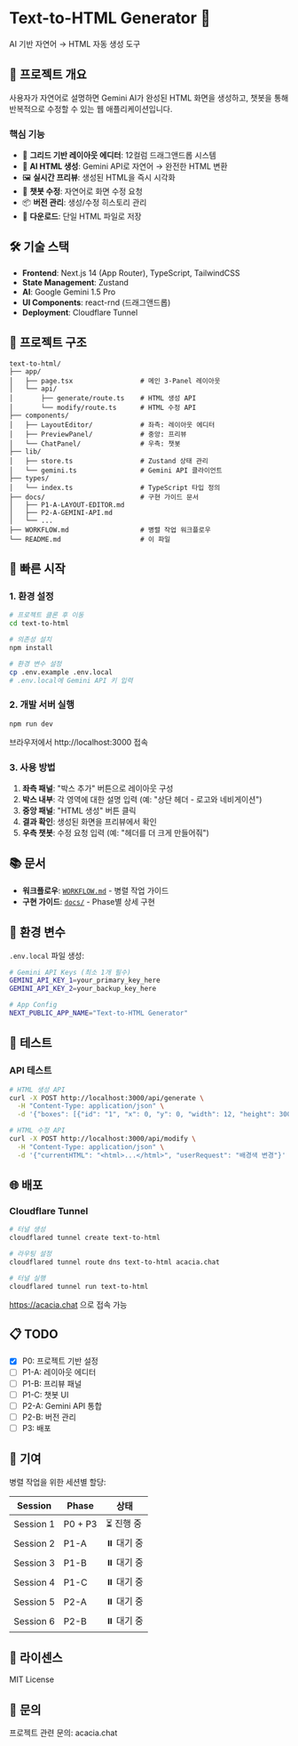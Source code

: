 # Text-to-HTML Generator 🚀

AI 기반 자연어 → HTML 자동 생성 도구

## 📖 프로젝트 개요

사용자가 자연어로 설명하면 Gemini AI가 완성된 HTML 화면을 생성하고, 챗봇을 통해 반복적으로 수정할 수 있는 웹 애플리케이션입니다.

### 핵심 기능

- 🎨 **그리드 기반 레이아웃 에디터**: 12컬럼 드래그앤드롭 시스템
- 🤖 **AI HTML 생성**: Gemini API로 자연어 → 완전한 HTML 변환
- 🖼️ **실시간 프리뷰**: 생성된 HTML을 즉시 시각화
- 💬 **챗봇 수정**: 자연어로 화면 수정 요청
- 📦 **버전 관리**: 생성/수정 히스토리 관리
- 💾 **다운로드**: 단일 HTML 파일로 저장

## 🛠️ 기술 스택

- **Frontend**: Next.js 14 (App Router), TypeScript, TailwindCSS
- **State Management**: Zustand
- **AI**: Google Gemini 1.5 Pro
- **UI Components**: react-rnd (드래그앤드롭)
- **Deployment**: Cloudflare Tunnel

## 📁 프로젝트 구조

```
text-to-html/
├── app/
│   ├── page.tsx                 # 메인 3-Panel 레이아웃
│   └── api/
│       ├── generate/route.ts    # HTML 생성 API
│       └── modify/route.ts      # HTML 수정 API
├── components/
│   ├── LayoutEditor/            # 좌측: 레이아웃 에디터
│   ├── PreviewPanel/            # 중앙: 프리뷰
│   └── ChatPanel/               # 우측: 챗봇
├── lib/
│   ├── store.ts                 # Zustand 상태 관리
│   └── gemini.ts                # Gemini API 클라이언트
├── types/
│   └── index.ts                 # TypeScript 타입 정의
├── docs/                        # 구현 가이드 문서
│   ├── P1-A-LAYOUT-EDITOR.md
│   ├── P2-A-GEMINI-API.md
│   └── ...
├── WORKFLOW.md                  # 병렬 작업 워크플로우
└── README.md                    # 이 파일
```

## 🚀 빠른 시작

### 1. 환경 설정

```bash
# 프로젝트 클론 후 이동
cd text-to-html

# 의존성 설치
npm install

# 환경 변수 설정
cp .env.example .env.local
# .env.local에 Gemini API 키 입력
```

### 2. 개발 서버 실행

```bash
npm run dev
```

브라우저에서 http://localhost:3000 접속

### 3. 사용 방법

1. **좌측 패널**: "박스 추가" 버튼으로 레이아웃 구성
2. **박스 내부**: 각 영역에 대한 설명 입력 (예: "상단 헤더 - 로고와 네비게이션")
3. **중앙 패널**: "HTML 생성" 버튼 클릭
4. **결과 확인**: 생성된 화면을 프리뷰에서 확인
5. **우측 챗봇**: 수정 요청 입력 (예: "헤더를 더 크게 만들어줘")

## 📚 문서

- **워크플로우**: [`WORKFLOW.md`](./WORKFLOW.md) - 병렬 작업 가이드
- **구현 가이드**: [`docs/`](./docs/) - Phase별 상세 구현

## 🔑 환경 변수

`.env.local` 파일 생성:

```bash
# Gemini API Keys (최소 1개 필수)
GEMINI_API_KEY_1=your_primary_key_here
GEMINI_API_KEY_2=your_backup_key_here

# App Config
NEXT_PUBLIC_APP_NAME="Text-to-HTML Generator"
```

## 🧪 테스트

### API 테스트

```bash
# HTML 생성 API
curl -X POST http://localhost:3000/api/generate \
  -H "Content-Type: application/json" \
  -d '{"boxes": [{"id": "1", "x": 0, "y": 0, "width": 12, "height": 300, "content": "헤더"}]}'

# HTML 수정 API
curl -X POST http://localhost:3000/api/modify \
  -H "Content-Type: application/json" \
  -d '{"currentHTML": "<html>...</html>", "userRequest": "배경색 변경"}'
```

## 🌐 배포

### Cloudflare Tunnel

```bash
# 터널 생성
cloudflared tunnel create text-to-html

# 라우팅 설정
cloudflared tunnel route dns text-to-html acacia.chat

# 터널 실행
cloudflared tunnel run text-to-html
```

https://acacia.chat 으로 접속 가능

## 📋 TODO

- [x] P0: 프로젝트 기반 설정
- [ ] P1-A: 레이아웃 에디터
- [ ] P1-B: 프리뷰 패널
- [ ] P1-C: 챗봇 UI
- [ ] P2-A: Gemini API 통합
- [ ] P2-B: 버전 관리
- [ ] P3: 배포

## 🤝 기여

병렬 작업을 위한 세션별 할당:

| Session | Phase | 상태 |
|---------|-------|------|
| Session 1 | P0 + P3 | ⏳ 진행 중 |
| Session 2 | P1-A | ⏸️ 대기 중 |
| Session 3 | P1-B | ⏸️ 대기 중 |
| Session 4 | P1-C | ⏸️ 대기 중 |
| Session 5 | P2-A | ⏸️ 대기 중 |
| Session 6 | P2-B | ⏸️ 대기 중 |

## 📝 라이센스

MIT License

## 🙋 문의

프로젝트 관련 문의: acacia.chat
